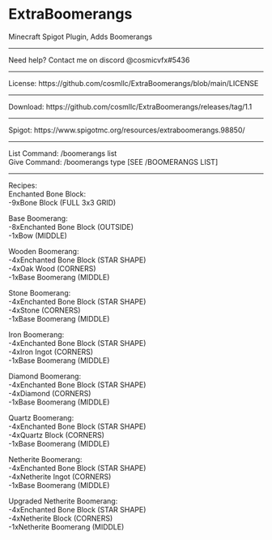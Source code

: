 # ExtraBoomerangs
 Minecraft Spigot Plugin, Adds Boomerangs 
 <hr>
 Need help? Contact me on discord @cosmicvfx#5436
 <hr>
 License: https://github.com/cosmllc/ExtraBoomerangs/blob/main/LICENSE
 <hr>
Download: https://github.com/cosmllc/ExtraBoomerangs/releases/tag/1.1
<hr>
Spigot: https://www.spigotmc.org/resources/extraboomerangs.98850/
<hr>
List Command: /boomerangs list<br/>
Give Command: /boomerangs type [<!>SEE /BOOMERANGS LIST<!>]<br/>
<hr>
Recipes: <br/>
Enchanted Bone Block: <br/>
-9xBone Block (FULL 3x3 GRID) <br/>

Base Boomerang: <br/>
-8xEnchanted Bone Block (OUTSIDE) <br/>
-1xBow (MIDDLE) <br/>

Wooden Boomerang: <br/>
-4xEnchanted Bone Block (STAR SHAPE) <br/> 
-4xOak Wood (CORNERS) <br/>
-1xBase Boomerang (MIDDLE) <br/>

Stone Boomerang: <br/> 
-4xEnchanted Bone Block (STAR SHAPE) <br/> 
-4xStone (CORNERS) <br/> 
-1xBase Boomerang (MIDDLE) <br/>

Iron Boomerang: <br/> 
-4xEnchanted Bone Block (STAR SHAPE) <br/>
-4xIron Ingot (CORNERS) <br/>
-1xBase Boomerang (MIDDLE) <br/>

Diamond Boomerang: <br/>
-4xEnchanted Bone Block (STAR SHAPE) <br/>
-4xDiamond (CORNERS) <br/>
-1xBase Boomerang (MIDDLE) <br/>

Quartz Boomerang: <br/>
-4xEnchanted Bone Block (STAR SHAPE) <br/>
-4xQuartz Block (CORNERS) <br/>
-1xBase Boomerang (MIDDLE) <br/>

Netherite Boomerang: <br/>
-4xEnchanted Bone Block (STAR SHAPE) <br/>
-4xNetherite Ingot (CORNERS) <br/>
-1xBase Boomerang (MIDDLE) <br/>

Upgraded Netherite Boomerang: <br/>
-4xEnchanted Bone Block (STAR SHAPE) <br/>
-4xNetherite Block (CORNERS) <br/>
-1xNetherite Boomerang (MIDDLE) <br/>

